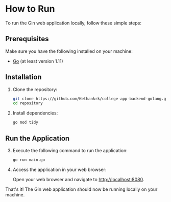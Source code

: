 # How to Run

To run the Gin web application locally, follow these simple steps:

## Prerequisites

Make sure you have the following installed on your machine:

- [Go](https://golang.org/dl/) (at least version 1.11)

## Installation

1. Clone the repository:

    ```bash
    git clone https://github.com/Kethankrk/college-app-backend-golang.git
    cd repository
    ```

2. Install dependencies:

    ```bash
    go mod tidy
    ```

## Run the Application

3. Execute the following command to run the application:

    ```bash
    go run main.go
    ```

4. Access the application in your web browser:

    Open your web browser and navigate to [http://localhost:8080](http://localhost:8080).

That's it! The Gin web application should now be running locally on your machine.
